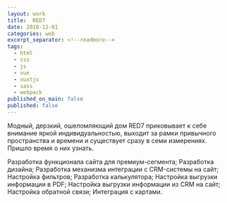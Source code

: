 ```yaml
---
layout: work
title:  RED7
date: 2018-12-01
categories: web
excerpt_separator: <!--readmore-->
tags:
  - html
  - css
  - js
  - vue
  - nuxtjs
  - sass
  - webpack
published_on_main: false
published: false
---
```

Модный, дерзкий, ошеломляющий дом RED7 приковывает к себе внимание яркой индивидуальностью, выходит за рамки привычного пространства и времени и существует сразу в семи измерениях. Пришло время о них узнать. 
<!--readmore-->

Разработка функционала сайта для премиум-сегмента;
Разработка дизайна;
Разработка механизма интеграции с CRM-системы на сайт;
Настройка фильтров;
Разработка калькулятора;
Настройка выгрузки информации в PDF;
Настройка выгрузки информации из CRM на сайт;
Настройка обратной связи;
Интеграция с картами.
